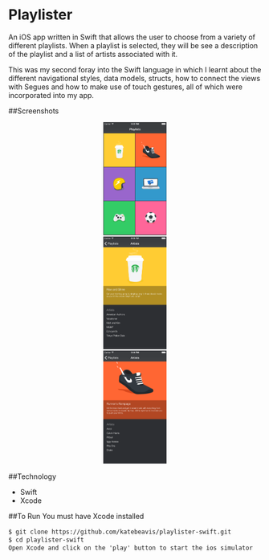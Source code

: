 # Playlister
An iOS app written in Swift that allows the user to choose from a variety of different playlists. When a playlist is selected, they will be see a description of the playlist and a list of artists associated with it.

This was my second foray into the Swift language in which I learnt about the different navigational styles, data models, structs, how to connect the views with Segues and how to make use of touch gestures, all of which were incorporated into my app.

##Screenshots
<div align="center">
  <img width="25%" src="main-view.png">
</div>
<div align="center">
  <img width="25%" src="coffee-list.png">
</div>
<div align="center">
  <img width="25%" src="runner-list.png">
</div>

##Technology
- Swift
- Xcode

##To Run
You must have Xcode installed
```
$ git clone https://github.com/katebeavis/playlister-swift.git
$ cd playlister-swift
Open Xcode and click on the 'play' button to start the ios simulator
```
